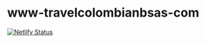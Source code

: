 # www-travelcolombianbsas-com
[![Netlify Status](https://api.netlify.com/api/v1/badges/bb4bc5f2-6ac2-4cf5-a84d-b79e566674a6/deploy-status)](https://app.netlify.com/sites/www-travelcolombianbsas-com/deploys)
